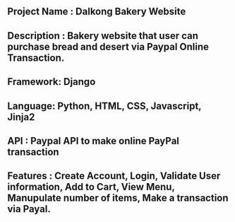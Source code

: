 ## Project Name : Dalkong Bakery Website

## Description : Bakery website that user can purchase bread and desert via Paypal Online Transaction.

## Framework: Django

## Language: Python, HTML, CSS, Javascript, Jinja2 

## API : Paypal API to make online PayPal transaction

## Features : Create Account, Login, Validate User information, Add to Cart, View Menu, Manupulate number of items, Make a transaction via Payal.
